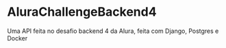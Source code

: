 # AluraChallengeBackend4
Uma API feita no desafio backend 4 da Alura, feita com Django, Postgres e Docker
